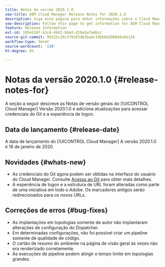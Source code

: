 ```yaml
---
title: Notas da versão 2020.1.0
seo-title: AEM Cloud Manager Release Notes for 2020.1.0
description: Siga esta página para obter informações sobre o Cloud Manager versão 2020.1.0
seo-description: Follow this page to get information for AEM Cloud Manager Release 2020.1.0
feature: Release Information
exl-id: 105e526f-b3c6-49d2-bb4d-d19a5afad6cc
source-git-commit: 99325c28c379103db2ba4c19bb6d206849c6e126
workflow-type: tm+mt
source-wordcount: '138'
ht-degree: 8%

---
```


# Notas da versão 2020.1.0 {#release-notes-for}

A seção a seguir descreve as Notas de versão gerais do [!UICONTROL Cloud Manager] Versão 2020.1.0 e adiciona atualizações para acessar credenciais do Git e a experiência de logon.

## Data de lançamento {#release-date}

A data de lançamento do [!UICONTROL Cloud Manager] A versão 2020.1.0 é 16 de janeiro de 2020.

## Novidades {#whats-new}

* As credenciais do Git agora podem ser obtidas na interface do usuário do Cloud Manager. Consulte [Acesso ao Git](/help/managing-code/repositories.md) para obter mais detalhes.
* A experiência de logon e a estrutura de URL foram alteradas como parte de uma iniciativa em todo o Adobe. Os marcadores antigos serão redirecionados para os novos URLs.


## Correções de erros {#bug-fixes}

* As implantações em topologias somente de autor não implantaram alterações de configuração do Dispatcher.
* Em determinadas configurações, não foi possível criar um pipeline somente de qualidade de código.
* O cartão de resumo do ambiente na página de visão geral às vezes não era renderizado corretamente.
* As execuções de pipeline podem atingir o tempo limite em topologias grandes.
